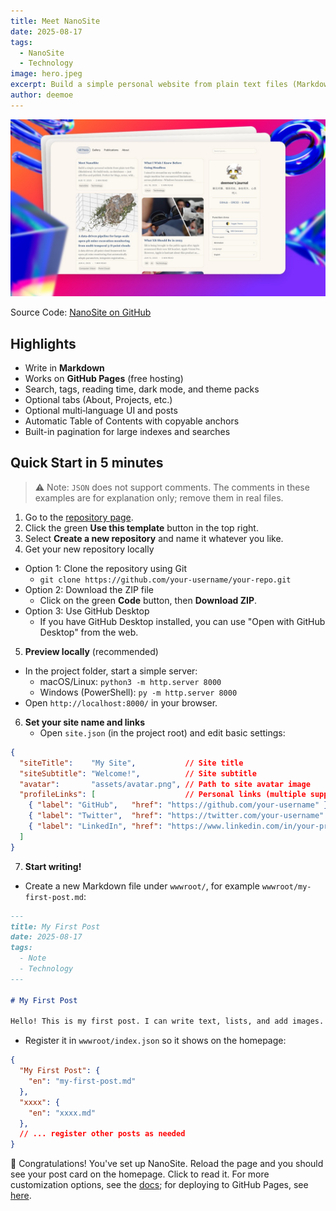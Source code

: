 ```yaml
---
title: Meet NanoSite
date: 2025-08-17
tags:
  - NanoSite
  - Technology
image: hero.jpeg
excerpt: Build a simple personal website from plain text files (Markdown). No build tools, no databases — just edit files and publish. Perfect for blogs, notes, wikis, journals, or book chapters.
author: deemoe
---
```


![hero](hero.jpeg)

Source Code: [NanoSite on GitHub](https://github.com/deemoe404/NanoSite)

## Highlights

- Write in **Markdown**
- Works on **GitHub Pages** (free hosting)
- Search, tags, reading time, dark mode, and theme packs
- Optional tabs (About, Projects, etc.)
- Optional multi‑language UI and posts
- Automatic Table of Contents with copyable anchors
- Built-in pagination for large indexes and searches

## Quick Start in 5 minutes

> ⚠️ Note: `JSON` does not support comments. The comments in these examples are for explanation only; remove them in real files.

1) Go to the [repository page](https://github.com/deemoe404/NanoSite).  
2) Click the green **Use this template** button in the top right.  
3) Select **Create a new repository** and name it whatever you like. 
4) Get your new repository locally
  - Option 1: Clone the repository using Git
    - `git clone https://github.com/your-username/your-repo.git`
  - Option 2: Download the ZIP file
    - Click on the green **Code** button, then **Download ZIP**.
  - Option 3: Use GitHub Desktop
    - If you have GitHub Desktop installed, you can use "Open with GitHub Desktop" from the web.
5) **Preview locally** (recommended)
  - In the project folder, start a simple server:
    - macOS/Linux: `python3 -m http.server 8000`
    - Windows (PowerShell): `py -m http.server 8000`
  - Open `http://localhost:8000/` in your browser.
6) **Set your site name and links**
    - Open `site.json` (in the project root) and edit basic settings:
  ```json
  {
    "siteTitle":    "My Site",           // Site title
    "siteSubtitle": "Welcome!",          // Site subtitle
    "avatar":       "assets/avatar.png", // Path to site avatar image
    "profileLinks": [                    // Personal links (multiple supported)
      { "label": "GitHub",   "href": "https://github.com/your-username" },
      { "label": "Twitter",  "href": "https://twitter.com/your-username" },
      { "label": "LinkedIn", "href": "https://www.linkedin.com/in/your-profile" }
    ]
  }
  ```
7) **Start writing!**
  - Create a new Markdown file under `wwwroot/`, for example `wwwroot/my-first-post.md`:
  ```markdown
  ---
  title: My First Post
  date: 2025-08-17
  tags:
    - Note
    - Technology
  ---

  # My First Post

  Hello! This is my first post. I can write text, lists, and add images.
  ```
  - Register it in `wwwroot/index.json` so it shows on the homepage:
  ```json
  {
    "My First Post": {
      "en": "my-first-post.md"
    },
    "xxxx": {
      "en": "xxxx.md"
    },
    // ... register other posts as needed
  }
  ```

🎉 Congratulations! You've set up NanoSite. Reload the page and you should see your post card on the homepage. Click to read it. For more customization options, see the [docs](?id=post/doc_en.md); for deploying to GitHub Pages, see [here](?id=post/githubpages_en.md).
